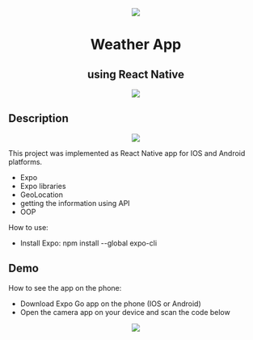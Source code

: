 <p align="center">
<img src="https://i.postimg.cc/GmrxD0sH/React-Hero.png" >
</p
>
<h1 align="center">Weather App</h1>

<h2 align="center">using React Native</h1>

<p align="center">

<img src="https://img.shields.io/badge/madeby-AnastasiaA1890-blue" >

</p>

## Description

<p align="center">
<img src="https://i.postimg.cc/BnWwwwP0/Simulator-Screen-Shot-i-Phone-13-Pro-2022-08-15-at-12-53-07.png" >
</p>

This project was implemented as React Native app for IOS and Android platforms.

* Expo
* Expo libraries
* GeoLocation
* getting the information using API
* OOP

How to use:
* Install Expo: npm install --global expo-cli 

## Demo

How to see the app on the phone:
* Download Expo Go app on the phone (IOS or Android)
* Open the camera app on your device and scan the code below

<p align="center">
<img src="https://i.postimg.cc/7h0Qxgjc/2022-08-16-10-11-57-AM.png" >
</p>
